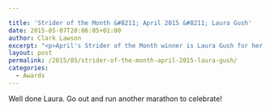 ```yaml
---

title: 'Strider of the Month &#8211; April 2015 &#8211; Laura Gush'
date: 2015-05-07T20:06:05+01:00
author: Clark Lawson
excerpt: "<p>April's Strider of the Month winner is Laura Gush for her phenomenal performance in the Marathon De Sables.</p>"
layout: post
permalink: /2015/05/strider-of-the-month-april-2015-laura-gush/
categories:
  - Awards
---
```

Well done Laura. Go out and run another marathon to celebrate!